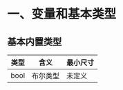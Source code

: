 # 一、变量和基本类型

## 基本内置类型

类型    |   含义   |    最小尺寸   |
--- |   --- |   ---
bool    |   布尔类型    |   未定义
